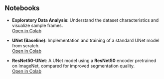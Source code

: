 ## Notebooks

- **Exploratory Data Analysis**: Understand the dataset characteristics and visualize sample frames.  
  [Open in Colab](https://colab.research.google.com/drive/1EQGr7LMHNdov_Vxuk5V9x-JSpUDJwdkm#scrollTo=iowHamIZnI-2)

- **UNet (Baseline)**: 
  Implementation and training of a standard UNet model from scratch.  
  [Open in Colab](https://colab.research.google.com/drive/16NB2oPaZb5Unyc4SEIVSiahU_8pzIMsq#scrollTo=nGZIpARTNMhe)

- **ResNet50-UNet**: A UNet model using a **ResNet50** encoder pretrained on ImageNet, compared for improved segmentation quality.  
  [Open in Colab](https://colab.research.google.com/drive/1YvaR7KLMvMowcxsjpiWhKF3xVVUjL8P9?usp=share_link)